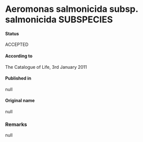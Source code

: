 Aeromonas salmonicida subsp. salmonicida SUBSPECIES
=======

#### Status
ACCEPTED

#### According to
The Catalogue of Life, 3rd January 2011

#### Published in
null

#### Original name
null

### Remarks
null